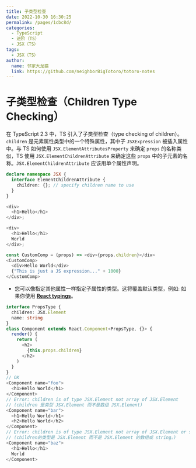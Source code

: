 ```yaml
---
title: 子类型检查
date: 2022-10-30 16:30:25
permalink: /pages/1cbc8d/
categories:
  - TypeScript
  - 进阶（TS）
  - JSX（TS）
tags:
  - JSX（TS）
author: 
  name: 邻家大龙猫
  link: https://github.com/neighborBigTotoro/totoro-notes
---
```

# 子类型检查（Children Type Checking）


在 TypeScript 2.3 中，TS 引入了子类型检查（type checking of children）。`children` 是元素属性类型中的一个特殊属性，其中子 `JSXExpression` 被插入属性中。与 TS 如何使用 `JSX.ElementAttributesProperty` 来确定 `props` 的名称类似，TS 使用 `JSX.ElementChildrenAttribute` 来确定这些 `props` 中的子元素的名称。`JSX.ElementChildrenAttribute` 应该用单个属性声明。

``` ts
declare namespace JSX {
  interface ElementChildrenAttribute {
    children: {}; // specify children name to use
  }
}
```

``` ts
<div>
  <h1>Hello</h1>
</div>;

<div>
  <h1>Hello</h1>
  World
</div>;

const CustomComp = (props) => <div>{props.children}</div>
<CustomComp>
  <div>Hello World</div>
  {"This is just a JS expression..." + 1000}
</CustomComp>
```

- 您可以像指定其他属性一样指定子属性的类型。这将覆盖默认类型，例如: 如果你使用 [**React typings**](https://github.com/DefinitelyTyped/DefinitelyTyped/tree/master/types/react)。

``` ts
interface PropsType {
  children: JSX.Element
  name: string
}
class Component extends React.Component<PropsType, {}> {
  render() {
    return (
      <h2>
        {this.props.children}
      </h2>
    )
  }
}
// OK
<Component name="foo">
  <h1>Hello World</h1>
</Component>
// Error: children is of type JSX.Element not array of JSX.Element
// (children 是类型 JSX.Element 而不是数组 JSX.Element)
<Component name="bar">
  <h1>Hello World</h1>
  <h2>Hello World</h2>
</Component>
// Error: children is of type JSX.Element not array of JSX.Element or string.
// (children的类型是 JSX.Element 而不是 JSX.Element 的数组或 string。)
<Component name="baz">
  <h1>Hello</h1>
  World
</Component>
```